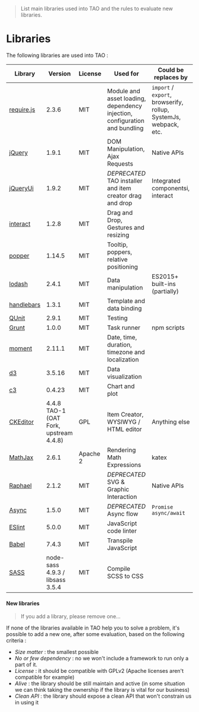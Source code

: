 <!--
authors:
    - "Bertrand Chevrier"
tags:
   - "Frontend":
        - "Frontend Architecture"
-->

> List main libraries used into TAO and the rules to evaluate new libraries.

# Libraries

The following libraries are used into TAO : 

| Library  | Version | License | Used for |  Could be replaces by | 
| -------- | ------- | ------- | -------- |---------------------- |
| [require.js](https://requirejs.org)  | 2.3.6  | MIT | Module and asset loading, dependency injection, configuration and bundling | `import` / `export`, browserify, rollup, SystemJs, webpack, etc.|
| [jQuery](https://jquery.com)  | 1.9.1  | MIT | DOM Manipulation, Ajax Requests | Native APIs |
| [jQueryUi](https://jqueryui.com)  | 1.9.2  | MIT |  _DEPRECATED_ TAO installer and item creator drag and drop | Integrated componentsi, interact |
| [interact](https://interactjs.io)  | 1.2.8  | MIT | Drag and Drop, Gestures and resizing|  |
| [popper](https://popper.js.org)  | 1.14.5  | MIT | Tooltip, poppers, relative positioning |  |
| [lodash](https://lodash.com)  | 2.4.1 | MIT | Data manipulation | ES2015+ built-ins (partially)  |
| [handlebars](https://handlebarsjs.com)  | 1.3.1 | MIT | Template and data binding |   |
| [QUnit](https://qunitjs.com)  | 2.9.1 | MIT | Testing |   |
| [Grunt](https://gruntjs.com)  | 1.0.0 | MIT | Task runner | npm scripts  |
| [moment](https://momentjs.com)  | 2.11.1 | MIT | Date, time, duration, timezone and localization   |   |
| [d3](https://d3js.org)  | 3.5.16 | MIT | Data visualization   |   |
| [c3](https://c3js.org)  | 0.4.23 | MIT | Chart and plot |   |
| [CKEditor](https://ckeditor.com)  | 4.4.8 TAO-1 (OAT Fork, upstream 4.4.8) | GPL |  Item Creator, WYSIWYG / HTML editor |  Anything else |
| [MathJax](https://www.mathjax.org)  | 2.6.1 | Apache 2 | Rendering Math Expressions |  katex |
| [Raphael](http://raphaeljs.com)  | 2.1.2 | MIT | _DEPRECATED_ SVG & Graphic Interaction  |  Native APIs |
| [Async](https://github.com/caolan/async)  | 1.5.0 | MIT |  _DEPRECATED_ Async flow  | `Promise` `async/await` |
| [ESlint](https://eslint.org)  | 5.0.0 | MIT | JavaScript code linter  | |
| [Babel](https://babeljs.io)  | 7.4.3 | MIT |  Transpile JavaScript  | |
| [SASS](https://sass-lang.com)  | node-sass 4.9.3 / libsass 3.5.4 | MIT |  Compile SCSS to CSS  | |

#### New libraries

> If you add a library, please remove one...

If none of the libraries available in TAO help you to solve a problem, it's possible to add a new one, after some evaluation, based on the following criteria :
- *Size matter* : the smallest possible
- *No or few dependency* : no we won't include a framework to run only a part of it.
- *License* : it should be compatible with GPLv2 (Apache licenses aren't compatible for example)
- *Alive* : the library should be still maintain and active (in some situation we can think taking the ownership if the library is vital for our business)
- *Clean API* : the library should expose a clean API that won't constrain us in using it
 

